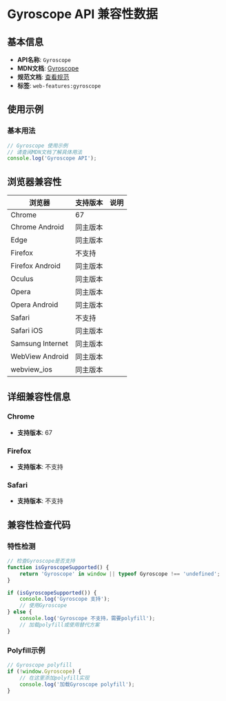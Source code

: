 # Gyroscope API 兼容性数据

## 基本信息

- **API名称**: `Gyroscope`
- **MDN文档**: [Gyroscope](https://developer.mozilla.org/docs/Web/API/Gyroscope)
- **规范文档**: [查看规范](https://w3c.github.io/gyroscope/#gyroscope-interface)
- **标签**: `web-features:gyroscope`

## 使用示例

### 基本用法

```javascript
// Gyroscope 使用示例
// 请查阅MDN文档了解具体用法
console.log('Gyroscope API');
```

## 浏览器兼容性

| 浏览器 | 支持版本 | 说明 |
|--------|----------|------|
| Chrome | 67 |  |
| Chrome Android | 同主版本 |  |
| Edge | 同主版本 |  |
| Firefox | 不支持 |  |
| Firefox Android | 同主版本 |  |
| Oculus | 同主版本 |  |
| Opera | 同主版本 |  |
| Opera Android | 同主版本 |  |
| Safari | 不支持 |  |
| Safari iOS | 同主版本 |  |
| Samsung Internet | 同主版本 |  |
| WebView Android | 同主版本 |  |
| webview_ios | 同主版本 |  |

## 详细兼容性信息

### Chrome

- **支持版本**: 67

### Firefox

- **支持版本**: 不支持

### Safari

- **支持版本**: 不支持

## 兼容性检查代码

### 特性检测

```javascript
// 检查Gyroscope是否支持
function isGyroscopeSupported() {
    return 'Gyroscope' in window || typeof Gyroscope !== 'undefined';
}

if (isGyroscopeSupported()) {
    console.log('Gyroscope 支持');
    // 使用Gyroscope
} else {
    console.log('Gyroscope 不支持，需要polyfill');
    // 加载polyfill或使用替代方案
}
```

### Polyfill示例

```javascript
// Gyroscope polyfill
if (!window.Gyroscope) {
    // 在这里添加polyfill实现
    console.log('加载Gyroscope polyfill');
}
```

